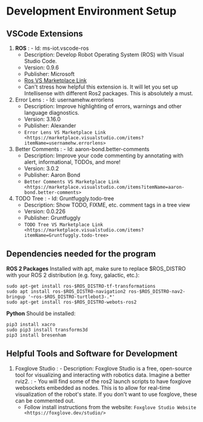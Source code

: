 # Development Environment Setup

## VSCode Extensions

1. **ROS**
   : - Id: ms-iot.vscode-ros
     - Description: Develop Robot Operating System (ROS) with Visual Studio Code.
     - Version: 0.9.6
     - Publisher: Microsoft
     - [Ros VS Marketplace Link](https://marketplace.visualstudio.com/items?itemName=ms-iot.vscode-ros)
     - Can't stress how helpful this extension is. It will let you set up Intellisense with different Ros2 packages. This is absolutely a must.
2. Error Lens
   : - Id: usernamehw.errorlens
     - Description: Improve highlighting of errors, warnings and other language diagnostics.
     - Version: 3.16.0
     - Publisher: Alexander
     - `Error Lens VS Marketplace Link <https://marketplace.visualstudio.com/items?itemName=usernamehw.errorlens>`
3. Better Comments
   : - Id: aaron-bond.better-comments
     - Description: Improve your code commenting by annotating with alert, informational, TODOs, and more!
     - Version: 3.0.2
     - Publisher: Aaron Bond
     - `Better Comments VS Marketplace Link <https://marketplace.visualstudio.com/items?itemName=aaron-bond.better-comments>`
4. TODO Tree
   : - Id: Gruntfuggly.todo-tree
     - Description: Show TODO, FIXME, etc. comment tags in a tree view
     - Version: 0.0.226
     - Publisher: Gruntfuggly
     - `TODO Tree VS Marketplace Link <https://marketplace.visualstudio.com/items?itemName=Gruntfuggly.todo-tree>`

## Dependencies needed for the program

**ROS 2 Packages**
Installed with apt, make sure to replace \$ROS_DISTRO with your ROS 2 distribution (e.g. foxy, galactic, etc.):

```
sudo apt-get install ros-$ROS_DISTRO-tf-transformations
sudo apt install ros-$ROS_DISTRO-navigation2 ros-$ROS_DISTRO-nav2-bringup '~ros-$ROS_DISTRO-turtlebot3-.*'
sudo apt-get install ros-$ROS_DISTRO-webots-ros2
```

**Python**
Should be installed:

```
pip3 install xacro
sudo pip3 install transforms3d
pip3 install bresenham
```

## Helpful Tools and Software for Development

1. Foxglove Studio
   : - Description: Foxglove Studio is a free, open-source tool for visualizing and interacting with robotics data. Imagine a better rviz2.
       : - You will find some of the ros2 launch scripts to have foxglove websockets embedded as nodes. This is to allow for real-time visualization of the robot's state. If you don't want to use foxglove, these can be commented out.
     - Follow install instructions from the website: `Foxglove Studio Website <https://foxglove.dev/studio/>`
